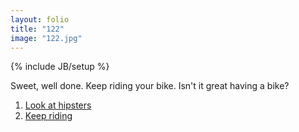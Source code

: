 ```yaml
---
layout: folio
title: "122"
image: "122.jpg"
---
```

{% include JB/setup %}

<div class="copy">
	<p>Sweet, well done. Keep riding your bike. Isn't it great having a bike?</p>
</div>

<div class="choice">
	<ol>
		<li><a href="123.html">Look at hipsters</a></li>
		<li><a href="124.html">Keep riding</a></li>
	</ol>
</div>